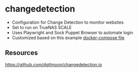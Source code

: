 # changedetection

- Configuration for Change Detection to monitor websites
- Set to run on TrueNAS SCALE
- Uses Playwright and Sock Puppet Browser to automate login
- Customized based on this example [docker-compose file](https://github.com/dgtlmoon/changedetection.io/blob/master/docker-compose.yml)

## Resources

https://github.com/dgtlmoon/changedetection.io
